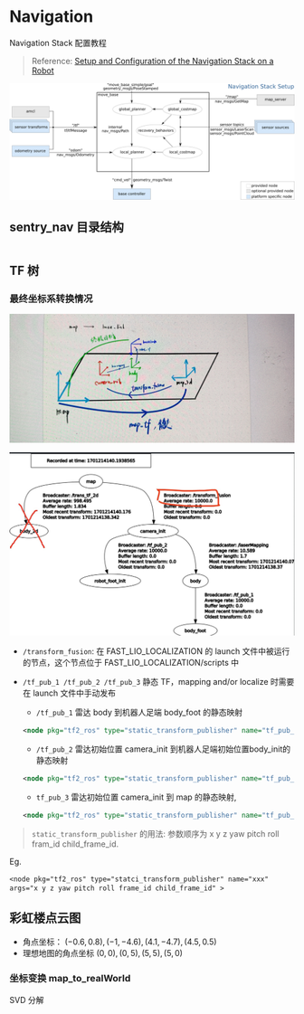 # Navigation

Navigation Stack 配置教程

> Reference: [Setup and Configuration of the Navigation Stack on a Robot](https://wiki.ros.org/navigation/Tutorials/RobotSetup)

![Navigation Stack workflow](overview.png)

## sentry_nav 目录结构

```text

```
## TF 树

### 最终坐标系转换情况

![alt text](transform_image.png)

![alt text](tf_tree.png)

- `/transform_fusion`: 在 FAST_LIO_LOCALIZATION 的 launch 文件中被运行的节点，这个节点位于 FAST_LIO_LOCALIZATION/scripts 中
- `/tf_pub_1 /tf_pub_2 /tf_pub_3` 静态 TF，mapping and/or localize 时需要在 launch 文件中手动发布
    - `/tf_pub_1` 雷达 body 到机器人足端 body_foot 的静态映射

    ```xml
    <node pkg="tf2_ros" type="static_transform_publisher" name="tf_pub_1" args="-0.10 -0.11 0 0 0 0 body body_foot" />
    ```

    - `/tf_pub_2` 雷达初始位置 camera_init 到机器人足端初始位置body_init的静态映射

    ```xml
    <node pkg="tf2_ros" type="static_transform_publisher" name="tf_pub_2" args="-0.10 -0.11 0 0 0 0 camera_init robot_foot_init" />
    ```
    - `tf_pub_3` 雷达初始位置 camera_init 到 map 的静态映射,
    ```xml
    <node pkg="tf2_ros" type="static_transform_publisher" name="tf_pub_3" args="0 0 0 0 0 0 map camera_init" />
    ```
> `static_transform_publisher` 的用法: 参数顺序为 x y z yaw pitch roll fram_id child_frame_id.

Eg.
```
<node pkg="tf2_ros" type="statci_transform_publisher" name="xxx" args="x y z yaw pitch roll frame_id child_frame_id" >
```
## 彩虹楼点云图 

- 角点坐标：
 $(-0.6, 0.8), (-1, -4.6), (4.1, -4.7), (4.5, 0.5)$
- 理想地图的角点坐标
 $(0,0), (0,5), (5,5), (5,0)$

### 坐标变换 map_to_realWorld

SVD 分解
